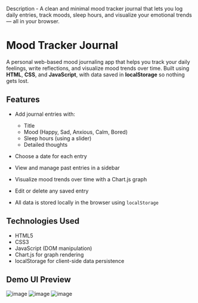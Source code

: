
Description - A clean and minimal mood tracker journal that lets you log daily entries, track moods, sleep hours, and visualize your emotional trends — all in your browser.

# Mood Tracker Journal

A personal web-based mood journaling app that helps you track your daily feelings, write reflections, and visualize mood trends over time. Built using **HTML**, **CSS**, and **JavaScript**, with data saved in **localStorage** so nothing gets lost.

## Features

- Add journal entries with:
  - Title
  - Mood (Happy, Sad, Anxious, Calm, Bored)
  - Sleep hours (using a slider)
  - Detailed thoughts

- Choose a date for each entry  
- View and manage past entries in a sidebar  
- Visualize mood trends over time with a Chart.js graph  
- Edit or delete any saved entry  
-  All data is stored locally in the browser using `localStorage`

## Technologies Used

- HTML5  
- CSS3  
- JavaScript (DOM manipulation)  
- Chart.js for graph rendering  
- localStorage for client-side data persistence

## Demo UI Preview
![image](https://github.com/user-attachments/assets/100fc24a-688f-4fa4-b4e4-b59fba70c89c)
![image](https://github.com/user-attachments/assets/643050a0-ca00-43b5-a7ae-7bdea42ab651)
![image](https://github.com/user-attachments/assets/162fd02b-c71a-46e0-afb4-017239cd8819)



